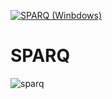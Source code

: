 [![SPARQ (Winbdows)](https://github.com/vtx22/SPARQ/actions/workflows/build_sparq_windows.yaml/badge.svg)](https://github.com/vtx22/SPARQ/actions/)

# SPARQ

![sparq](img/sine_anim.gif)
